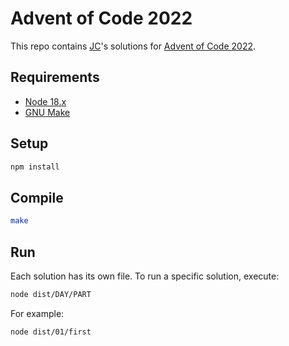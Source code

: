
# Advent of Code 2022

This repo contains [JC](https://juancri.com)'s solutions for [Advent of Code 2022](https://adventofcode.com/2022).

## Requirements

- [Node 18.x](https://nodejs.org/en)
- [GNU Make](https://www.gnu.org/software/make/)

## Setup

```bash
npm install
```

## Compile

```bash
make
```

## Run

Each solution has its own file. To run a specific solution, execute:

```bash
node dist/DAY/PART
```

For example:

```bash
node dist/01/first
```
